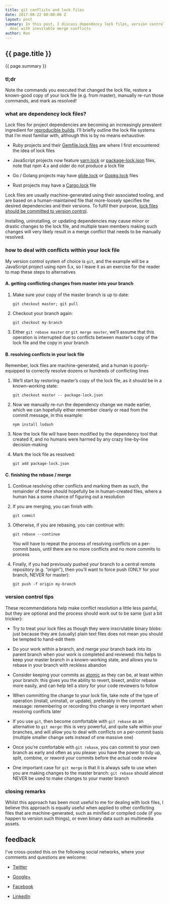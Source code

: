 ```yaml
---
title: git conflicts and lock files
date: 2017-08-22 00:00:00 Z
layout: post
summary: In this post, I discuss dependency lock files, version control, and how I
  deal with inevitable merge conflicts
author: Ron
---
```


## {{ page.title }}

{{ page.summary }}


### tl;dr

Note the commands you executed that changed the lock file, restore a known-good copy of your lock file (e.g. from master), manually re-run those commands, and mark as resolved!


### what are dependency lock files?

Lock files for project dependencies are becoming an increasingly prevalent ingredient for [reproducible builds](https://martinfowler.com/bliki/ReproducibleBuild.html). I’ll briefly outline the lock file systems that I’m most familiar with, although this is by no means exhaustive:

-   Ruby projects and their [Gemfile.lock files](https://richonrails.com/articles/how-does-the-gemfile-lock-file-work) are where I first encountered the idea of lock files

-   JavaScript projects now feature [yarn.lock](https://yarnpkg.com/en/docs/yarn-lock) or [package-lock.json](https://docs.npmjs.com/files/package-lock.json) files, note that npm 4.x and older do not produce a lock file

-   Go / Golang projects may have [glide.lock](https://github.com/Masterminds/glide) or [Gopkg.lock](https://github.com/golang/dep) files

-   Rust projects may have a [Cargo.lock](http://doc.crates.io/guide.html#cargotoml-vs-cargolock) file

Lock files are usually machine-generated using their associated tooling, and are based on a human-maintained file that more-loosely specifies the desired dependencies and their versions. To fulfil their purpose, [lock files should be committed to version control](https://yarnpkg.com/blog/2016/11/24/lockfiles-for-all/).

Installing, uninstalling, or updating dependencies may cause minor or drastic changes to the lock file, and multiple team members making such changes will very likely result in a merge conflict that needs to be manually resolved.


### how to deal with conflicts within your lock file

My version control system of choice is `git`, and the example will be a JavaScript project using npm 5.x, so I leave it as an exercise for the reader to map these steps to alternatives


#### A. getting conflicting changes from master into your branch

1.  Make sure your copy of the master branch is up to date:

    `git checkout master; git pull` 

1.  Checkout your branch again:

    `git checkout my-branch`

1.  Either `git rebase master` or `git merge master`, we’ll assume that this operation is interrupted due to conflicts between master’s copy of the lock file and the copy in your branch


#### B. resolving conflicts in your lock file

Remember, lock files are machine-generated, and a human is poorly-equipped to correctly resolve dozens or hundreds of conflicting lines

1.  We’ll start by restoring master’s copy of the lock file, as it should be in a known-working state:

    `git checkout master -- package-lock.json`

1.  Now we manually re-run the dependency change we made earlier, which we can hopefully either remember clearly or read from the commit message, in this example:

    `npm install lodash`

1.  Now the lock file will have been modified by the dependency tool that created it, and no humans were harmed by any crazy line-by-line decision-making

1.  Mark the lock file as resolved:

    `git add package-lock.json`


#### C. finishing the rebase / merge

1.  Continue resolving other conflicts and marking them as such, the remainder of these should hopefully be in human-created files, where a human has a some chance of figuring out a resolution

1.  If you are merging, you can finish with:

    `git commit`

1.  Otherwise, if you are rebasing, you can continue with:

    `git rebase --continue`
    
    You will have to repeat the process of resolving conflicts on a per-commit basis, until there are no more conflicts and no more commits to process

1.  Finally, if you had previously pushed your branch to a central remote repository (e.g. “origin”), then you’ll want to force push (ONLY for your branch, NEVER for master):

    `git push -f origin my-branch`


### version control tips

These recommendations help make conflict resolution a little less painful, but they are optional and the process should work out to be same (just a bit trickier):

-   Try to treat your lock files as though they were inscrutable binary blobs: just because they are (usually) plain text files does not mean you should be tempted to hand-edit them

-   Do your work within a branch, and merge your branch back into its parent branch when your work is completed and reviewed: this helps to keep your master branch in a known-working state, and allows you to rebase in your branch with reckless abandon

-   Consider keeping your commits as [atomic](https://www.freshconsulting.com/atomic-commits/) as they can be, at least within your branch: this gives you the ability to revert, bisect, and/or rebase more easily, and can help tell a story for your code reviewers to follow

-   When committing the change to your lock file, take note of the type of operation (install, uninstall, or update), preferably in the commit message: remembering or recording this change is very important when resolving conflicts later

-   If you use `git`, then become comfortable with `git rebase` as an alternative to `git merge`: this is very powerful, and quite safe within your branches, and will allow you to deal with conflicts on a per-commit basis (multiple smaller change sets instead of one massive one)

-   Once you’re comfortable with `git rebase`, you can commit to your own branch as early and often as you please: you have the power to tidy up, split, combine, or reword your commits before the actual code review

-   One important case for `git merge` is that it is always safe to use when you are making changes to the master branch: `git rebase` should almost NEVER be used to make changes to your master branch


### closing remarks

Whilst this approach has been most useful to me for dealing with lock files, I believe this approach is equally useful when applied to other conflicting files that are machine-generated, such as minified or compiled code (if you happen to version such things), or even binary data such as multimedia assets.


## feedback

I've cross-posted this on the following social networks, where your comments and questions are welcome:

-   [Twitter](https://twitter.com/jokeyrhyme/status/899950057197195264)

-   [Google+](https://plus.google.com/+RonWaldon/posts/Trd4CPUYGgM)

-   [Facebook](https://www.facebook.com/ron.f.waldon/posts/10155595821712433)

-   [LinkedIn](https://www.linkedin.com/feed/update/urn:li:activity:6305715722291159040)
